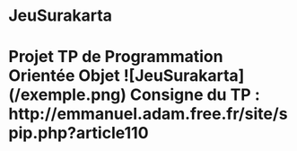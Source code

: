 # JeuSurakarta
<h1>Projet TP de Programmation Orientée Objet
![JeuSurakarta](/exemple.png)
  Consigne du TP : http://emmanuel.adam.free.fr/site/spip.php?article110
